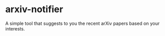 # arxiv-notifier
A simple tool that suggests to you the recent arXiv papers based on your interests.
